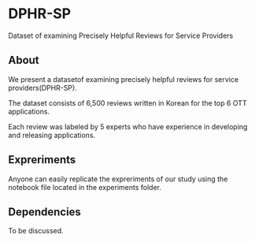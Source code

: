 # DPHR-SP
Dataset of examining Precisely Helpful Reviews for Service Providers

## About

We present a datasetof examining precisely helpful reviews for service providers(DPHR-SP).

The dataset consists of 6,500 reviews written in Korean for the top 6 OTT applications.

Each review was labeled by 5 experts who have experience in developing and releasing applications.

## Expreriments

Anyone can easily replicate the expreriments of our study using the notebook file located in the experiments folder.

## Dependencies

To be discussed.
